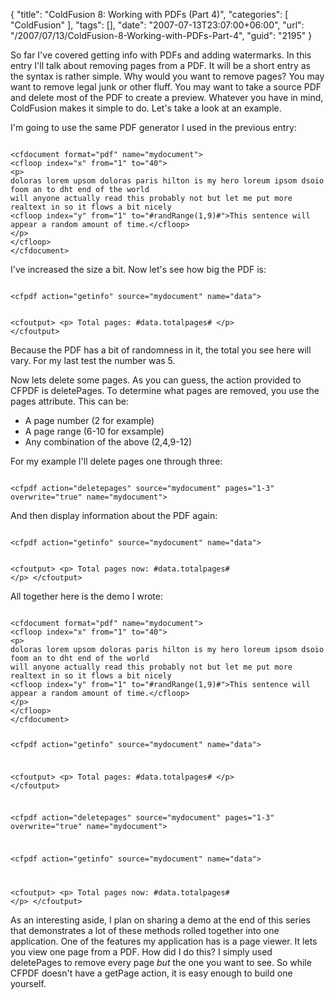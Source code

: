 {
	"title": "ColdFusion 8: Working with PDFs (Part 4)",
	"categories": [
		"ColdFusion"
	],
	"tags": [],
	"date": "2007-07-13T23:07:00+06:00",
	"url": "/2007/07/13/ColdFusion-8-Working-with-PDFs-Part-4",
	"guid": "2195"
}

So far I've covered getting info with PDFs and adding watermarks. In this entry I'll talk about removing pages from a PDF. It will be a short entry as the syntax is rather simple. Why would you want to remove pages? You may want to remove legal junk or other fluff. You may want to take a source PDF and delete most of the PDF to create a preview. Whatever you have in mind, ColdFusion makes it simple to do. Let's take a look at an example.
<!--more-->
I'm going to use the same PDF generator I used in the previous entry:

<code>
&lt;cfdocument format="pdf" name="mydocument"&gt;
&lt;cfloop index="x" from="1" to="40"&gt;
&lt;p&gt;
doloras lorem upsom doloras paris hilton is my hero loreum ipsom dsoio foom an to dht end of the world
will anyone actually read this probably not but let me put more realtext in so it flows a bit nicely
&lt;cfloop index="y" from="1" to="#randRange(1,9)#"&gt;This sentence will appear a random amount of time.&lt;/cfloop&gt;
&lt;/p&gt;
&lt;/cfloop&gt;
&lt;/cfdocument&gt;
</code>

I've increased the size a bit. Now let's see how big the PDF is:

<code>
&lt;cfpdf action="getinfo" source="mydocument" name="data"&gt;

&lt;cfoutput&gt;
&lt;p&gt;
Total pages: #data.totalpages#
&lt;/p&gt;
&lt;/cfoutput&gt;
</code>

Because the PDF has a bit of randomness in it, the total you see here will vary. For my last test the number was 5.

Now lets delete some pages. As you can guess, the action provided to CFPDF is deletePages. To determine what pages are removed, you use the pages attribute. This can be:

<ul>
<li>A page number (2 for example)
<li>A page range (6-10 for exsample)
<li>Any combination of the above (2,4,9-12)
</ul>

For my example I'll delete pages one through three:

<code>
&lt;cfpdf action="deletepages" source="mydocument" pages="1-3" overwrite="true" name="mydocument"&gt;
</code>

And then display information about the PDF again:

<code>
&lt;cfpdf action="getinfo" source="mydocument" name="data"&gt;

&lt;cfoutput&gt;
&lt;p&gt;
Total pages now: #data.totalpages#
&lt;/p&gt;
&lt;/cfoutput&gt;
</code>

All together here is the demo I wrote:

<code>
&lt;cfdocument format="pdf" name="mydocument"&gt;
&lt;cfloop index="x" from="1" to="40"&gt;
&lt;p&gt;
doloras lorem upsom doloras paris hilton is my hero loreum ipsom dsoio foom an to dht end of the world
will anyone actually read this probably not but let me put more realtext in so it flows a bit nicely
&lt;cfloop index="y" from="1" to="#randRange(1,9)#"&gt;This sentence will appear a random amount of time.&lt;/cfloop&gt;
&lt;/p&gt;
&lt;/cfloop&gt;
&lt;/cfdocument&gt;

&lt;cfpdf action="getinfo" source="mydocument" name="data"&gt;

&lt;cfoutput&gt;
&lt;p&gt;
Total pages: #data.totalpages#
&lt;/p&gt;
&lt;/cfoutput&gt;


&lt;cfpdf action="deletepages" source="mydocument" pages="1-3" overwrite="true" name="mydocument"&gt;

&lt;cfpdf action="getinfo" source="mydocument" name="data"&gt;

&lt;cfoutput&gt;
&lt;p&gt;
Total pages now: #data.totalpages#
&lt;/p&gt;
&lt;/cfoutput&gt;
</code>

As an interesting aside, I plan on sharing a demo at the end of this series that demonstrates a lot of these methods rolled together into one application. One of the features my application has is a page viewer. It lets you view one page from a PDF. How did I do this? I simply used deletePages to remove every page <i>but</i> the one you want to see. So while CFPDF doesn't have a getPage action, it is easy enough to build one yourself.